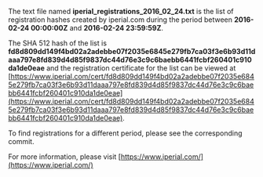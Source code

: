The text file named **iperial_registrations_2016_02_24.txt** is the list of registration hashes created by iperial.com during the period between **2016-02-24 00:00:00Z** and **2016-02-24 23:59:59Z**.

The SHA 512 hash of the list is **fd8d809dd149f4bd02a2adebbe07f2035e6845e279fb7ca03f3e6b93d11daaa797e8fd839d4d85f9837dc44d76e3c9c6baebb6441fcbf260401c910da1de0eae** and the registration certificate for the list can be viewed at [https://www.iperial.com/cert/fd8d809dd149f4bd02a2adebbe07f2035e6845e279fb7ca03f3e6b93d11daaa797e8fd839d4d85f9837dc44d76e3c9c6baebb6441fcbf260401c910da1de0eae](https://www.iperial.com/cert/fd8d809dd149f4bd02a2adebbe07f2035e6845e279fb7ca03f3e6b93d11daaa797e8fd839d4d85f9837dc44d76e3c9c6baebb6441fcbf260401c910da1de0eae).

To find registrations for a different period, please see the corresponding commit.

For more information, please visit [https://www.iperial.com/](https://www.iperial.com/)
